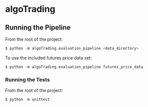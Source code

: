 # algoTrading

## Running the Pipeline
From the root of the project:
```python
$ python -m algoTrading.evaluation_pipeline <data_directory>
```
To use the included futures price data set:
```python
$ python -m algoTrading.evaluation_pipeline futures_price_data
```

### Running the Tests
From the root of the project:
```python
$ python -m unittest
```
